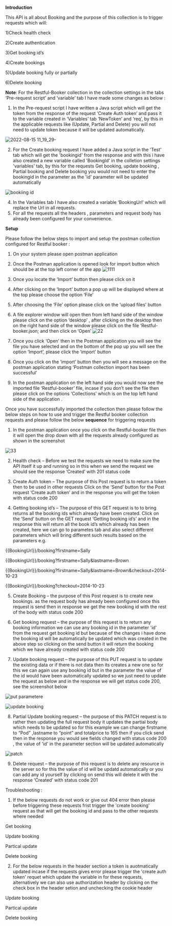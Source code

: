 **Introduction**

This API is all about Booking  and the purpose of this collection is to trigger requests which will:

1)Check health check 

2)Create authentication
 
3)Get booking id’s 

4)Create bookings

5)Update booking fully or partially 

6)Delete booking   


**Note**:
 For the Restful-Booker collection in the collection settings in the tabs  ‘Pre-request script’ and ‘variable’ tab I have made some changes as below : 
1) In the Pre-request script I have written a Java script which will get the token from the response of the request ‘Create Auth token’  and pass it to the variable created in ‘Variables’ tab ‘NewToken’ and ‘req’, by this in the applicable requests like (Update, Partial and Delete) you will not need to update token because it will be updated automatically.

![2022-08-15 11_19_29-](https://user-images.githubusercontent.com/111247381/184618755-8b34ffc3-baab-4b13-a17d-ad94f064156e.png)



2) For the Create booking request I have added a Java script in the 'Test' tab which will get the 'bookingid' from the response and  with this i  have also created a new variable called 'BookingId' in the colletion settings 'variables' tab, by this for the requests Get booking, update booking , Partial booking and Delete booking you would not need to enter the bookingid in the parameter as the 'id' parameter will be updated automatically

![bookiing id](https://user-images.githubusercontent.com/111247381/184616321-3ef25aa8-dbc5-4726-a00e-40834dc1ee50.png)



4) In the Variables tab I have also created a variable ‘BookingUrl’ which will replace the Url in all requests. 
5) For all the requests all the headers , parameters and request body has already been configured for your convenience. 



**Setup**

Please follow the below steps to import and setup the postman collection configured for Restful booker : 
1)	On your system please open postman application
2)	Once the Postman application is opened look for import button which should be at the top left  corner of the app
![1111](https://user-images.githubusercontent.com/111247381/184608371-5b9fd32a-b768-4347-81da-7516f833e6d3.png)


3)	Once you locate the ‘Import’ button then please click on it
4)	After clicking on the ‘Import’ button a pop up will be displayed where at the top please choose the option ‘File’ 
5)	After choosing the ‘File’ option please click on the ‘upload files’ button
6)	 A file explorer window will open then from left hand side of the window please click on the option ‘desktop’ , after clicking on the desktop then on the right hand side of the window please click on the file ‘Restful-booker.json; and then click on ‘Open’
![22](https://user-images.githubusercontent.com/111247381/184608636-5ff2ab3f-707b-4692-9db5-cfeffece3042.png)


8)	Once you click ‘Open’ then in the Postman application you will see the file you have selected and on the bottom of the pop up you will see the option ‘Import’, please click the ‘import’ button
9)	Once you click on the ‘import’ button then you will see a message on the postman application stating ‘Postman collection import has been successful’
10)	In the postman application on the left hand side you would now see the imported file ‘Restful-booker’ file, incase if you don’t see the file then please click on the options ‘Collections’ which is on the top left hand side of the application .




Once you have successfully imported the collection then please follow the below steps on how to use and trigger the Restful booker collection requests and please follow the below **sequence** for triggering requests
1)	In the postman application once you click on the Restful-booker file then it will open the drop down with all the requests already configured  as shown in the screenshot 

![33](https://user-images.githubusercontent.com/111247381/184609220-8ce620a7-b779-4ea8-b629-72fc008f87f0.png)


2)	Health check – Before we test the requests we need to make sure the API itself it up and running so in this when we send the request we should see the response ‘Created’ with 201 status code

3)	Create Auth token – The purpose of  this Post request is to return a token then to be used in other requests
Click on the ‘Send’ button for the Post request ‘Create auth token’ and in the response you will get the token with status code 200 

4)	Getting booking id’s – The purpose of this GET request is to to bring returns all the booking ids which already have been created. 
Click on the ‘Send’ button on the GET request ‘Getting booking id’s’ and in the response this will return all the book id’s which already has been created, here we can go to parametes tab and also select different parameters which will bring different such results based on the parameters  e.g. 

{{BookingUrl}}/booking?firstname=Sally

{{BookingUrl}}/booking?firstname=Sally&lastname=Brown

{{BookingUrl}}/booking?firstname=Sally&lastname=Brown&checkout=2014-10-23

{{BookingUrl}}/booking?checkout=2014-10-23



5)	Create Booking – the purpose of this Post request is to create new bookings.
as the request body has already been configured once this request is send then in response we get the new booking id with the rest of the body with status code 200  

6)	Get booking request – the purpose of this request is to return any booking information
we can use any booking id in the parameter 'id' from the request get booking id but because of the changes i have done the booking id will be automatically be updated which was created in the above step so clicking on the send button it will return the booking which we have already created with status code 200 

7)	Update booking request – the purpose of this PUT request is to update the existing data or if there is not data then its creates a new one so for this we can again use any booking id but in the parameter the value of the id would have been automatically updated so we just need to update the request as below and in the response we will get status code 200, see the screenshot below

![put parametere](https://user-images.githubusercontent.com/111247381/184613082-b67d68df-f605-4550-9f4f-ebcc6f2fa26e.png)



![update booking](https://user-images.githubusercontent.com/111247381/184612134-c4a8d062-19ec-4ce5-b9a9-7fcec79adb63.png)



8)	Partial Update booking request – the purpose of this PATCH request is to rather then updating the full request body it updates the partial body which needs to be updated so for this example we can change firstname  to “Pod” ,lastname to “point” and totalprice to 165 then if you click send then in the response you would see fields changed with status code 200 , the value of 'id' in the parameter section will be updated automatically


![patch](https://user-images.githubusercontent.com/111247381/184613511-d01da408-5851-4b9b-ad05-3e1606544bb3.png)





9)	Delete request – the purpose of this request is to delete any resource in the server so for this the value of id will be updatd automatically or you can add any id yourself by clicking on send this will delete it with the response ‘Created’ with status code 201



Troubleshooting : 

1) If the below requests do not work or give out 404 error then please before triggering these requests frist trigger the 'create booking' request as that will get the booking id and pass to the other requests where needed

Get booking 

Update booking

Partical update 

Delete booking

2) For the below requests in the header section a token is auotmatically updated incase if the requests gives error please trigger the 'create auth token' requet which update the variable in for these requests, alternatively we can also use authorization header by clicking on the check box in the header setion and unchecking the cookie header

Update booking

Partical update 

Delete booking
 







